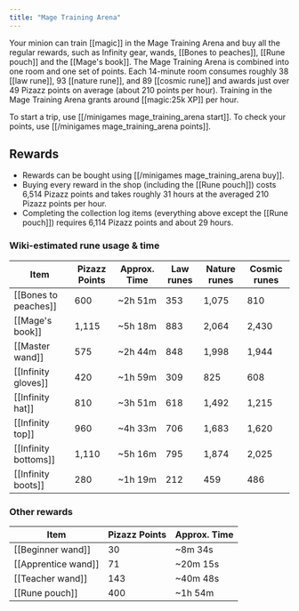 ```yaml
---
title: "Mage Training Arena"
---
```


Your minion can train [[magic]] in the Mage Training Arena and buy all the regular rewards, such as Infinity gear, wands, [[Bones to peaches]], [[Rune pouch]] and the [[Mage's book]]. The Mage Training Arena is combined into one room and one set of points. Each 14-minute room consumes roughly 38 [[law rune]], 93 [[nature rune]], and 89 [[cosmic rune]] and awards just over 49 Pizazz points on average (about 210 points per hour). Training in the Mage Training Arena grants around [[magic:25k XP]] per hour.

To start a trip, use [[/minigames mage_training_arena start]]. To check your points, use [[/minigames mage_training_arena points]].

## Rewards

- Rewards can be bought using [[/minigames mage_training_arena buy]].
- Buying every reward in the shop (including the [[Rune pouch]]) costs 6,514 Pizazz points and takes roughly 31 hours at the averaged 210 Pizazz points per hour.
- Completing the collection log items (everything above except the [[Rune pouch]]) requires 6,114 Pizazz points and about 29 hours.

### Wiki-estimated rune usage & time

| **Item**               | **Pizazz Points** | **Approx. Time** | **Law runes** | **Nature runes** | **Cosmic runes** |
| ---------------------- | ----------------- | ---------------- | ------------- | ---------------- | ---------------- |
| [[Bones to peaches]]   | 600               | ~2h 51m          | 353           | 1,075            | 810              |
| [[Mage's book]]        | 1,115             | ~5h 18m          | 883           | 2,064            | 2,430            |
| [[Master wand]]        | 575               | ~2h 44m          | 848           | 1,998            | 1,944            |
| [[Infinity gloves]]    | 420               | ~1h 59m          | 309           | 825              | 608              |
| [[Infinity hat]]       | 810               | ~3h 51m          | 618           | 1,492            | 1,215            |
| [[Infinity top]]       | 960               | ~4h 33m          | 706           | 1,683            | 1,620            |
| [[Infinity bottoms]]   | 1,110             | ~5h 16m          | 795           | 1,874            | 2,025            |
| [[Infinity boots]]     | 280               | ~1h 19m          | 212           | 459              | 486              |

### Other rewards

| **Item**             | **Pizazz Points** | **Approx. Time** |
| -------------------- | ----------------- | ---------------- |
| [[Beginner wand]]    | 30                | ~8m 34s          |
| [[Apprentice wand]]  | 71                | ~20m 15s         |
| [[Teacher wand]]     | 143               | ~40m 48s         |
| [[Rune pouch]]       | 400               | ~1h 54m          |

